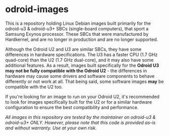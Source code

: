 # odroid-images

This is a repository holding Linux Debian images built primarily for the odroid-u3 & odroid-u3+ SBCs (single-board computers), that sport a Samsung Exynos processor. These SBCs that were manufactured by Hardkernel, and are no longer in production and are no longer supported.

Although the Odroid U2 and U3 are similar SBCs, they have some differences in hardware specifications. The U3 has a faster CPU (1.7 GHz quad-core) than the U2 (1.7 GHz dual-core), and it may also have some additional features. As a result, images built specifically for the **Odroid U3 may not be fully compatible with the Odroid U2** - the differences in hardware may cause some drivers and software components to behave differently or not work at all. That being said, some software images **may** be compatible with the U2 too.


If you're looking for an image to run on your Odroid U2, it's recommended to look for images specifically built for the U2 or for a similar hardware configuration to ensure the best compatibility and performance.


_All images in this repository are tested by the maintainer on odroid-u3 & odroid-u3+ ONLY. However, please note that this code is provided as-is and without warranty. Use at your own risk._ 




